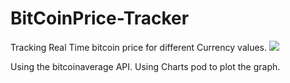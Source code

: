 # BitCoinPrice-Tracker
Tracking Real Time bitcoin price for different Currency values.
![](https://github.com/raj-shah14/BitCoinPrice-Tracker/blob/master/bitcoin.gif)

Using the bitcoinaverage API.
Using Charts pod to plot the graph.

